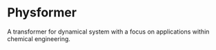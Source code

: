 # Physformer
A transformer for dynamical system with a focus on applications within chemical engineering.
